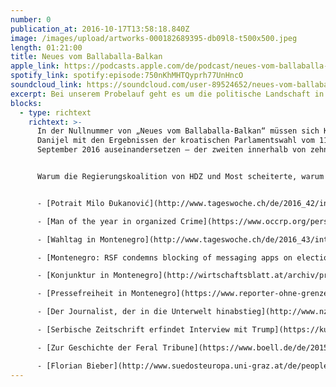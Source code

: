 ```yaml
---
number: 0
publication_at: 2016-10-17T13:58:18.840Z
image: /images/upload/artworks-000182689395-db09l8-t500x500.jpeg
length: 01:21:00
title: Neues vom Ballaballa-Balkan
apple_link: https://podcasts.apple.com/de/podcast/neues-vom-ballaballa-balkan-episode-00/id1170436903?i=1000377232689
spotify_link: spotify:episode:750nKhMHTQyprh77UnHncO
soundcloud_link: https://soundcloud.com/user-89524652/neues-vom-ballaballa-balkan-episode-00
excerpt: Bei unserem Probelauf geht es um die politische Landschaft in Kroatien.
blocks:
  - type: richtext
    richtext: >-
      In der Nullnummer von „Neues vom Ballaballa-Balkan“ müssen sich Krsto und
      Danijel mit den Ergebnissen der kroatischen Parlamentswahl vom 11.
      September 2016 auseinandersetzen – der zweiten innerhalb von zehn Monaten.


      Warum die Regierungskoalition von HDZ und Most scheiterte, warum sie trotzdem nachhaltig das gesellschaftliche Klima im Land verändert hat und warum der Kulturminister Zlatko Hasanbegovic der feuchte Traum aller rechten Geschichtsrevisionisten ist, wird ausführlich erläutert.


      - [Potrait Milo Ðukanović](http://www.tageswoche.ch/de/2016_42/international/732381/montenegriner-entscheiden-ueber-zukunft-von-djukanovic.htm)

      - [Man of the year in organized Crime](https://www.occrp.org/personoftheyear/2015/)

      - [Wahltag in Montenegro](http://www.tageswoche.ch/de/2016_43/international/732501/unregelmaessigkeiten-fuer-machthaber-djukanovi-haben-sogar-die-toten-gestimmt.htm)

      - [Montenegro: RSF condemns blocking of messaging apps on election day](https://rsf.org/en/news/montenegro-rsf-condemns-blocking-messaging-apps-election-day)

      - [Konjunktur in Montenegro](http://wirtschaftsblatt.at/archiv/printimport/4994104/Investitionsboom-in-Montenegro)

      - [Pressefreiheit in Montenegro](https://www.reporter-ohne-grenzen.de/montenegro/)

      - [Der Journalist, der in die Unterwelt hinabstieg](http://www.nzz.ch/international/europa/brisante-recherchen-ein-journalist-stoert-ld.118014)

      - [Serbische Zeitschrift erfindet Interview mit Trump](https://kurier.at/politik/ausland/serbische-zeitschrift-erfindet-interview-mit-donald-trump/225.381.507)

      - [Zur Geschichte der Feral Tribune](https://www.boell.de/de/2015/10/15/feral-tribune-die-geschichte-einer-permanenten-revolution)

      - [Florian Bieber](http://www.suedosteuropa.uni-graz.at/de/people/univ-prof-dr-florian-bieber)
---
```

